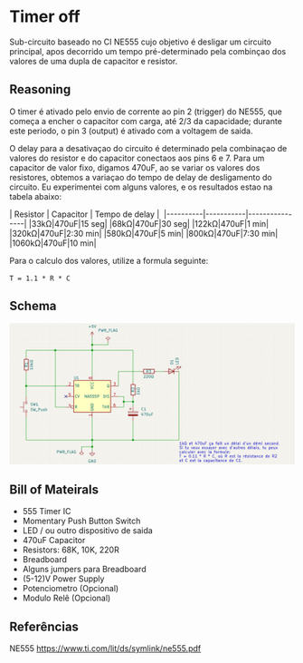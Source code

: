 # Timer off

Sub-circuito baseado no CI NE555 cujo objetivo é desligar um circuito principal, apos decorrido um tempo pré-determinado pela combinçao dos valores de uma dupla de capacitor e resistor. 

## Reasoning

O timer é ativado pelo envio de corrente ao pin 2 (trigger) do NE555, que começa a encher o capacitor com carga, até 2/3 da capacidade; durante este periodo, o pin 3 (output) é ativado com a voltagem de saida. 

O delay para a desativaçao do circuito é determinado pela combinaçao de valores do resistor e do capacitor conectaos aos pins 6 e 7. Para um capacitor de valor fixo, digamos 470uF, ao se variar os valores dos resistores, obtemos a variaçao do tempo de delay de desligamento do circuito. Eu experimentei com alguns valores, e os resultados estao na tabela abaixo: 

| Resistor | Capacitor | Tempo de delay | 
|----------|-----------|----------------|
|33kΩ|470uF|15 seg|
|68kΩ|470uF|30 seg|
|122kΩ|470uF|1 min|
|320kΩ|470uF|2:30 min|
|580kΩ|470uF|5 min|
|800kΩ|470uF|7:30 min|
|1060kΩ|470uF|10 min|

Para o calculo dos valores, utilize a formula seguinte: 

```
T = 1.1 * R * C
```


## Schema 

<img src="./assets/images/schema.png"  width="1200" />

## Bill of Mateirals

- 555 Timer IC
- Momentary Push Button Switch
- LED / ou outro dispositivo de saida
- 470uF Capacitor
- Resistors: 68K, 10K, 220R
- Breadboard
- Alguns jumpers para Breadboard 
- (5-12)V Power Supply
- Potenciometro (Opcional)
- Modulo Relê (Opcional)


## Referências 

NE555 https://www.ti.com/lit/ds/symlink/ne555.pdf
